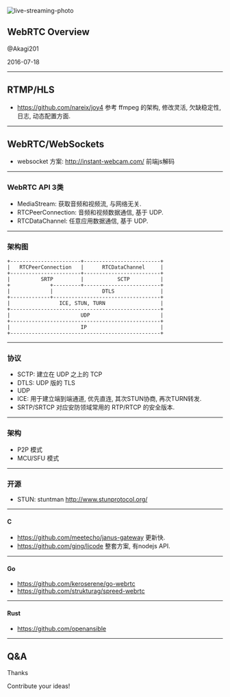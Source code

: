 
![live-streaming-photo](http://akslides.b0.upaiyun.com/live-streaming-photo.jpg)

## WebRTC Overview

@Akagi201

2016-07-18

---

## RTMP/HLS
* <https://github.com/nareix/joy4> 参考 ffmpeg 的架构, 修改灵活, 欠缺稳定性, 日志, 动态配置方面.

---

## WebRTC/WebSockets

* websocket 方案: <http://instant-webcam.com/> 前端js解码

---

### WebRTC API 3类
* MediaStream: 获取音频和视频流, 与网络无关.
* RTCPeerConnection: 音频和视频数据通信, 基于 UDP.
* RTCDataChannel: 任意应用数据通信, 基于 UDP.

---

### 架构图

```
+-----------------------+-------------------------+
|   RTCPeerConnection   |      RTCDataChannel     |
+-----------------------+-------------------------+
|          SRTP         |           SCTP          |
+             +---------+-------------------------+
|             |                DTLS               |
+-------------+-----------------------------------+
|                ICE, STUN, TURN                  |
+-------------------------------------------------+
|                       UDP                       |
+-------------------------------------------------+
|                       IP                        |
+-------------------------------------------------+
```

---

### 协议
* SCTP: 建立在 UDP 之上的 TCP
* DTLS: UDP 版的 TLS
* UDP
* ICE: 用于建立端到端通道, 优先直连, 其次STUN协商, 再次TURN转发.
* SRTP/SRTCP 对应安防领域常用的 RTP/RTCP 的安全版本.

----

### 架构
* P2P 模式
* MCU/SFU 模式

---

### 开源
* STUN: stuntman <http://www.stunprotocol.org/>

----

#### C
* <https://github.com/meetecho/janus-gateway> 更新快.
* <https://github.com/ging/licode> 整套方案, 有nodejs API.

----

#### Go
* <https://github.com/keroserene/go-webrtc>
* <https://github.com/strukturag/spreed-webrtc>

----

#### Rust
* <https://github.com/openansible>

---

## Q&A

Thanks

Contribute your ideas!
